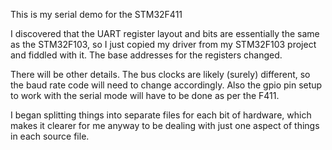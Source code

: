 This is my serial demo for the STM32F411

I discovered that the UART register layout and bits
are essentially the same as the STM32F103, so I just
copied my driver from my STM32F103 project and fiddled
with it.  The base addresses for the registers changed.

There will be other details. The bus clocks are likely
(surely) different, so the baud rate code will need to
change accordingly.  Also the gpio pin setup to work
with the serial mode will have to be done as per
the F411.

I began splitting things into separate files for each
bit of hardware, which makes it clearer for me anyway
to be dealing with just one aspect of things in each
source file.
